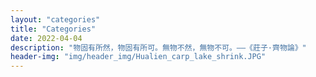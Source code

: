 ```yaml
---
layout: "categories"
title: "Categories"
date: 2022-04-04
description: "物固有所然，物固有所可。無物不然，無物不可。——《莊子·齊物論》"
header-img: "img/header_img/Hualien_carp_lake_shrink.JPG"
---
```

